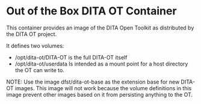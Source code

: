 Out of the Box DITA OT Container
================================

This container provides an image
of the DITA Open Toolkit as 
distributed by the DITA OT project.

It defines two volumes:

- /opt/dita-ot/DITA-OT is the full DITA-OT itself
- /opt/dita-ot/userdata Is intended as a mount point for a host directory the OT can write to.

NOTE: Use the image dfst/dita-ot-base as the extension base for new DITA-OT images.
This image will not work because the volume definitions in this image prevent other images
based on it from persisting anything to the OT. 